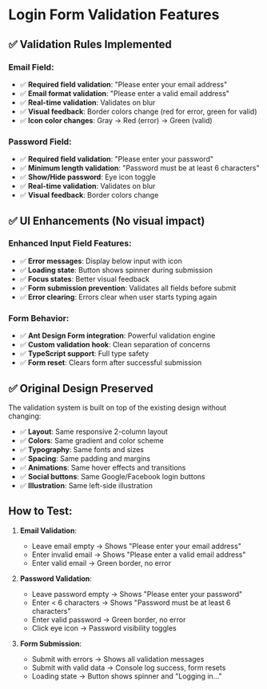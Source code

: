 # Login Form Validation Features

## ✅ Validation Rules Implemented

### Email Field:
- ✅ **Required field validation**: "Please enter your email address"
- ✅ **Email format validation**: "Please enter a valid email address"
- ✅ **Real-time validation**: Validates on blur
- ✅ **Visual feedback**: Border colors change (red for error, green for valid)
- ✅ **Icon color changes**: Gray → Red (error) → Green (valid)

### Password Field:
- ✅ **Required field validation**: "Please enter your password"
- ✅ **Minimum length validation**: "Password must be at least 6 characters"
- ✅ **Show/Hide password**: Eye icon toggle
- ✅ **Real-time validation**: Validates on blur
- ✅ **Visual feedback**: Border colors change

## ✅ UI Enhancements (No visual impact)

### Enhanced Input Field Features:
- ✅ **Error messages**: Display below input with icon
- ✅ **Loading state**: Button shows spinner during submission
- ✅ **Focus states**: Better visual feedback
- ✅ **Form submission prevention**: Validates all fields before submit
- ✅ **Error clearing**: Errors clear when user starts typing again

### Form Behavior:
- ✅ **Ant Design Form integration**: Powerful validation engine
- ✅ **Custom validation hook**: Clean separation of concerns
- ✅ **TypeScript support**: Full type safety
- ✅ **Form reset**: Clears form after successful submission

## ✅ Original Design Preserved

The validation system is built on top of the existing design without changing:
- ✅ **Layout**: Same responsive 2-column layout
- ✅ **Colors**: Same gradient and color scheme
- ✅ **Typography**: Same fonts and sizes
- ✅ **Spacing**: Same padding and margins
- ✅ **Animations**: Same hover effects and transitions
- ✅ **Social buttons**: Same Google/Facebook login buttons
- ✅ **Illustration**: Same left-side illustration

## How to Test:

1. **Email Validation**:
   - Leave email empty → Shows "Please enter your email address"
   - Enter invalid email → Shows "Please enter a valid email address"
   - Enter valid email → Green border, no error

2. **Password Validation**:
   - Leave password empty → Shows "Please enter your password"
   - Enter < 6 characters → Shows "Password must be at least 6 characters"
   - Enter valid password → Green border, no error
   - Click eye icon → Password visibility toggles

3. **Form Submission**:
   - Submit with errors → Shows all validation messages
   - Submit with valid data → Console log success, form resets
   - Loading state → Button shows spinner and "Logging in..."